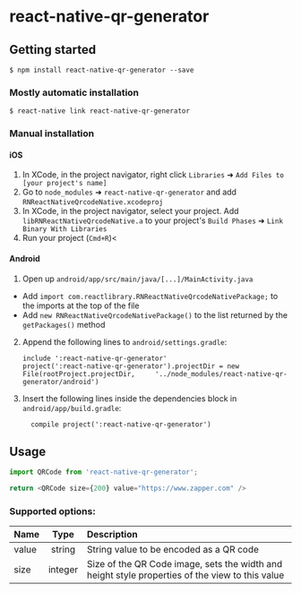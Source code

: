 
# react-native-qr-generator

## Getting started

`$ npm install react-native-qr-generator --save`

### Mostly automatic installation

`$ react-native link react-native-qr-generator`

### Manual installation


#### iOS

1. In XCode, in the project navigator, right click `Libraries` ➜ `Add Files to [your project's name]`
2. Go to `node_modules` ➜ `react-native-qr-generator` and add `RNReactNativeQrcodeNative.xcodeproj`
3. In XCode, in the project navigator, select your project. Add `libRNReactNativeQrcodeNative.a` to your project's `Build Phases` ➜ `Link Binary With Libraries`
4. Run your project (`Cmd+R`)<

#### Android

1. Open up `android/app/src/main/java/[...]/MainActivity.java`
  - Add `import com.reactlibrary.RNReactNativeQrcodeNativePackage;` to the imports at the top of the file
  - Add `new RNReactNativeQrcodeNativePackage()` to the list returned by the `getPackages()` method
2. Append the following lines to `android/settings.gradle`:
  	```
  	include ':react-native-qr-generator'
  	project(':react-native-qr-generator').projectDir = new File(rootProject.projectDir, 	'../node_modules/react-native-qr-generator/android')
  	```
3. Insert the following lines inside the dependencies block in `android/app/build.gradle`:
  	```
      compile project(':react-native-qr-generator')
  	```

## Usage
```javascript
import QRCode from 'react-native-qr-generator';

return <QRCode size={200} value="https://www.zapper.com" />
```

### Supported options:

| Name  | Type     | Description |
| :---- | :------: | :--- |
| value | string   | String value to be encoded as a QR code |
| size | integer   | Size of the QR Code image, sets the width and height style properties of the view to this value |
